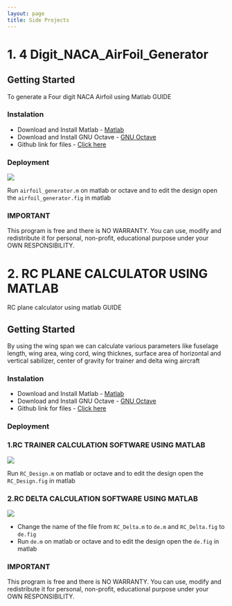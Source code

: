 ```yaml
---
layout: page
title: Side Projects
---
```


# 1. 4 Digit_NACA_AirFoil_Generator

## Getting Started

To generate a Four digit NACA Airfoil using Matlab GUIDE



### Instalation

* Download and Install Matlab - [Matlab](https://www.mathworks.com/products/matlab.html) 
* Download and Install GNU Octave - [GNU Octave](https://www.gnu.org/software/octave/)
* Github link for files - [Click here](https://github.com/PVSSLR/4digit_NACA_AirFoil_Generator)

 
### Deployment 
    
 <img src="{{ 'images/naca.gif' | relative_url }}" />
  
  Run ``airfoil_generator.m`` on matlab or octave and to edit the design open the ``airfoil_generator.fig`` in matlab 
    
 

### IMPORTANT

This program is  free and there is NO WARRANTY. You can use, modify and redistribute it for personal, non-profit, educational 
purpose under your OWN RESPONSIBILITY.

# 2. RC PLANE CALCULATOR USING MATLAB 

RC plane calculator using matlab GUIDE

## Getting Started

By using the wing span we can calculate various parameters like fuselage length, wing area, wing cord, wing thicknes, surface area of horizontal and vertical sabilizer, center of gravity for trainer and delta wing aircraft


### Instalation

* Download and Install Matlab - [Matlab](https://www.mathworks.com/products/matlab.html) 
* Download and Install GNU Octave - [GNU Octave](https://www.gnu.org/software/octave/)
* Github link for files - [Click here](https://github.com/PVSSLR/RC-PLANE-CALCULATOR)


 
### Deployment 

### 1.RC TRAINER CALCULATION SOFTWARE USING MATLAB 
    
 <img src="{{ 'images/trainer.gif' | relative_url }}" />
  
  Run ``RC_Design.m`` on matlab or octave and to edit the design open the ``RC_Design.fig`` in matlab 

### 2.RC DELTA CALCULATION SOFTWARE USING MATLAB 
  
<img src="{{ 'images/de.gif' | relative_url }}" />
  
 * Change the name of the file from ``RC_Delta.m`` to ``de.m`` and ``RC_Delta.fig`` to ``de.fig``
 * Run ``de.m`` on matlab or octave and to edit the design open the ``de.fig`` in matlab 

### IMPORTANT

This program is  free and there is NO WARRANTY. You can use, modify and redistribute it for personal, non-profit, educational purpose under your OWN RESPONSIBILITY.

 


 
